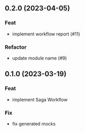 ## 0.2.0 (2023-04-05)

### Feat

- implement workflow report  (#11)

### Refactor

- update module name (#9)

## 0.1.0 (2023-03-19)

### Feat

- implement Saga Workflow

### Fix

- fix generated mocks
